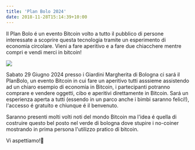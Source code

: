 ```yaml
---
title: 'Plan Bolo 2024'
date: 2018-11-28T15:14:39+10:00
---
```


Il Plan Bolo é un evento Bitcoin volto a tutto il pubblico di persone interessate a scoprire questa tecnologia tramite un esperimento di economia circolare. Vieni a fare aperitivo e a fare due chiacchere mentre compri e vendi merci in bitcoin!

![](https://i.imgur.com/GGdw55o.jpeg)

Sabato 29 Giugno 2024 presso i Giardini Margherita di Bologna ci sará il PlanBolo, un evento Bitcoin in cui fare un aperitivo tutti asssieme assistendo ad un chiaro esempio di economia in Bitcoin, i partecipanti potranno comprare e vendere oggetti, cibo e aperitivi direttamente in Bitcoin. Sará un esperienza aperta a tutti (essendo in un parco anche i bimbi saranno felici!), l'accesso é gratuito e chiunque é il benvenuto.

Saranno presenti molti volti noti del mondo Bitcoin ma l'idea é quella di costruire questo bel posto nel verde di bologna dove stupire i no-coiner mostrando in prima persona l'utilizzo pratico di bitcoin.

Vi aspettiamo!🧡
